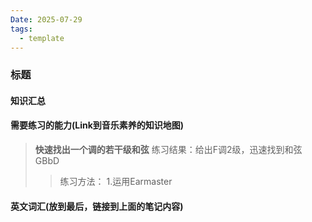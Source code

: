 ```yaml
---
Date: 2025-07-29
tags:
  - template
---
```

### 标题

#### 知识汇总

#### 需要练习的能力(Link到音乐素养的知识地图)

>**快速找出一个调的若干级和弦**
>练习结果：给出F调2级，迅速找到和弦GBbD
>>练习方法：
>>1.运用Earmaster
>>


#### 英文词汇(放到最后，链接到上面的笔记内容)